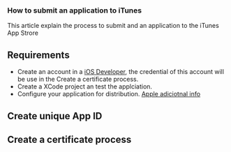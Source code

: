 ### How to submit an application to iTunes
This article explain the process to submit and an application to the iTunes App Strore

## Requirements
- Create an account in a [iOS Developer](http://developer.apple.com/), the credential of this account will be use in the Create a certificate process. 
- Create a XCode project an test the applciation.
- Configure your application for distribution. [Apple adiciotnal info](https://developer.apple.com/library/ios/documentation/IDEs/Conceptual/AppDistributionGuide/ConfiguringYourApp/ConfiguringYourApp.html#//apple_ref/doc/uid/TP40012582-CH28-SW1)

## Create unique App ID



## Create a certificate process
